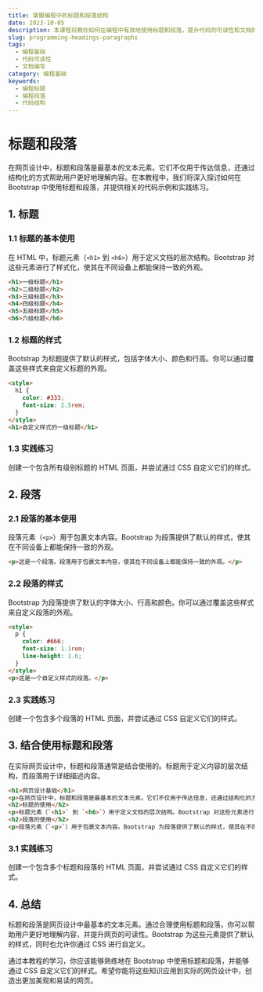 ```yaml
---
title: 掌握编程中的标题和段落结构
date: 2023-10-05
description: 本课程将教你如何在编程中有效地使用标题和段落，提升代码的可读性和文档的清晰度。
slug: programming-headings-paragraphs
tags:
  - 编程基础
  - 代码可读性
  - 文档编写
category: 编程基础
keywords:
  - 编程标题
  - 编程段落
  - 代码结构
---
```


# 标题和段落

在网页设计中，标题和段落是最基本的文本元素。它们不仅用于传达信息，还通过结构化的方式帮助用户更好地理解内容。在本教程中，我们将深入探讨如何在 Bootstrap 中使用标题和段落，并提供相关的代码示例和实践练习。

## 1. 标题

### 1.1 标题的基本使用

在 HTML 中，标题元素（`<h1>` 到 `<h6>`）用于定义文档的层次结构。Bootstrap 对这些元素进行了样式化，使其在不同设备上都能保持一致的外观。

```html
<h1>一级标题</h1>
<h2>二级标题</h2>
<h3>三级标题</h3>
<h4>四级标题</h4>
<h5>五级标题</h5>
<h6>六级标题</h6>
```

### 1.2 标题的样式

Bootstrap 为标题提供了默认的样式，包括字体大小、颜色和行高。你可以通过覆盖这些样式来自定义标题的外观。

```html
<style>
  h1 {
    color: #333;
    font-size: 2.5rem;
  }
</style>
<h1>自定义样式的一级标题</h1>
```

### 1.3 实践练习

创建一个包含所有级别标题的 HTML 页面，并尝试通过 CSS 自定义它们的样式。

## 2. 段落

### 2.1 段落的基本使用

段落元素（`<p>`）用于包裹文本内容。Bootstrap 为段落提供了默认的样式，使其在不同设备上都能保持一致的外观。

```html
<p>这是一个段落。段落用于包裹文本内容，使其在不同设备上都能保持一致的外观。</p>
```

### 2.2 段落的样式

Bootstrap 为段落提供了默认的字体大小、行高和颜色。你可以通过覆盖这些样式来自定义段落的外观。

```html
<style>
  p {
    color: #666;
    font-size: 1.1rem;
    line-height: 1.6;
  }
</style>
<p>这是一个自定义样式的段落。</p>
```

### 2.3 实践练习

创建一个包含多个段落的 HTML 页面，并尝试通过 CSS 自定义它们的样式。

## 3. 结合使用标题和段落

在实际网页设计中，标题和段落通常是结合使用的。标题用于定义内容的层次结构，而段落用于详细描述内容。

```html
<h1>网页设计基础</h1>
<p>在网页设计中，标题和段落是最基本的文本元素。它们不仅用于传达信息，还通过结构化的方式帮助用户更好地理解内容。</p>
<h2>标题的使用</h2>
<p>标题元素（`<h1>` 到 `<h6>`）用于定义文档的层次结构。Bootstrap 对这些元素进行了样式化，使其在不同设备上都能保持一致的外观。</p>
<h2>段落的使用</h2>
<p>段落元素（`<p>`）用于包裹文本内容。Bootstrap 为段落提供了默认的样式，使其在不同设备上都能保持一致的外观。</p>
```

### 3.1 实践练习

创建一个包含多个标题和段落的 HTML 页面，并尝试通过 CSS 自定义它们的样式。

## 4. 总结

标题和段落是网页设计中最基本的文本元素。通过合理使用标题和段落，你可以帮助用户更好地理解内容，并提升网页的可读性。Bootstrap 为这些元素提供了默认的样式，同时也允许你通过 CSS 进行自定义。

通过本教程的学习，你应该能够熟练地在 Bootstrap 中使用标题和段落，并能够通过 CSS 自定义它们的样式。希望你能将这些知识应用到实际的网页设计中，创造出更加美观和易读的网页。